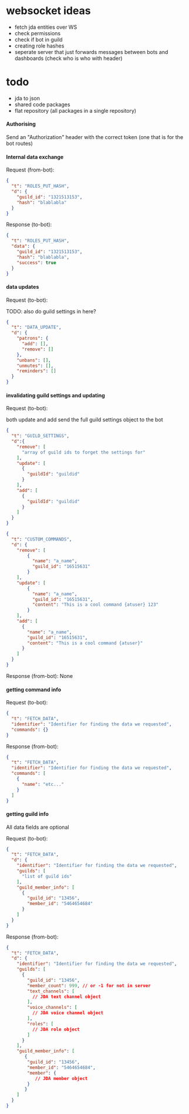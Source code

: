 # websocket ideas

- fetch jda entities over WS
- check permissions
- check if bot in guild
- creating role hashes
- seperate server that just forwards messages between bots and dashboards (check who is who with header)

# todo
- jda to json
- shared code packages
- flat repository (all packages in a single repository)

#### Authorising
Send an "Authorization" header with the correct token (one that is for the bot routes)


#### Internal data exchange
Request (from-bot):
```json
{
  "t": "ROLES_PUT_HASH",
  "d": {
    "guild_id": "1321513153",
    "hash": "blablabla"
  }
}
```
Response (to-bot):
```json
{
  "t": "ROLES_PUT_HASH",
  "data": {
    "guild_id": "1321513153",
    "hash": "blablabla",
    "success": true 
  }
}
```

#### data updates
Request (to-bot):

TODO: also do guild settings in here? 
```json
{
  "t": "DATA_UPDATE",
  "d": {
    "patrons": {
      "add": [],
      "remove": []
    },
    "unbans": [],
    "unmutes": [],
    "reminders": []
  }
}
```

#### invalidating guild settings and updating
Request (to-bot):

both update and add send the full guild settings object to the bot
```json
{
  "t": "GUILD_SETTINGS",
  "d":{
    "remove": [
      "array of guild ids to forget the settings for"
    ],
    "update": [
      {
        "guildId": "guildid"
      }
    ],
    "add": [
      {
        "guildId": "guildid"
      }
    ]
  } 
}
```
```json
{
  "t": "CUSTOM_COMMANDS",
  "d": {
    "remove": [
        {
          "name": "a_name",
          "guild_id": "16515631"
        }
    ],
    "update": [
        {
          "name": "a_name",
          "guild_id": "16515631",
          "content": "This is a cool command {atuser} 123"
        }
    ],
    "add": [
      {
        "name": "a_name",
        "guild_id": "16515631",
        "content": "This is a cool command {atuser}"
      }
    ]
  }
}
```
Response (from-bot): None

#### getting command info
Request (to-bot):
```json
{
  "t": "FETCH_DATA",
  "identifier": "Identifier for finding the data we requested",
  "commands": {}
}
```
Response (from-bot):
```json
{
  "t": "FETCH_DATA",
  "identifier": "Identifier for finding the data we requested",
  "commands": [
    {
      "name": "etc..."
    }
  ]
}
```

#### getting guild info
All data fields are optional

Request (to-bot):
```json
{
  "t": "FETCH_DATA",
  "d": {
    "identifier": "Identifier for finding the data we requested",
    "guilds": [
      "list of guild ids"
    ],
    "guild_member_info": [
      {
        "guild_id": "13456",
        "member_id": "5464654684"
      }
    ]
  }
}
```
Response (from-bot):
```json
{
  "t": "FETCH_DATA",
  "d": {
    "identifier": "Identifier for finding the data we requested",
    "guilds": [
      {
        "guild_id": "13456",
        "member_count": 999, // or -1 for not in server
        "text_channels": [
          // JDA text channel object
        ],
        "voice_channels": [
          // JDA voice channel object
        ],
        "roles": [
          // JDA role object
        ]
      }
    ],
    "guild_member_info": [
       {
        "guild_id": "13456",
        "member_id": "5464654684",
        "member": {
           // JDA member object
        }
       }
    ]
  }
}
```
